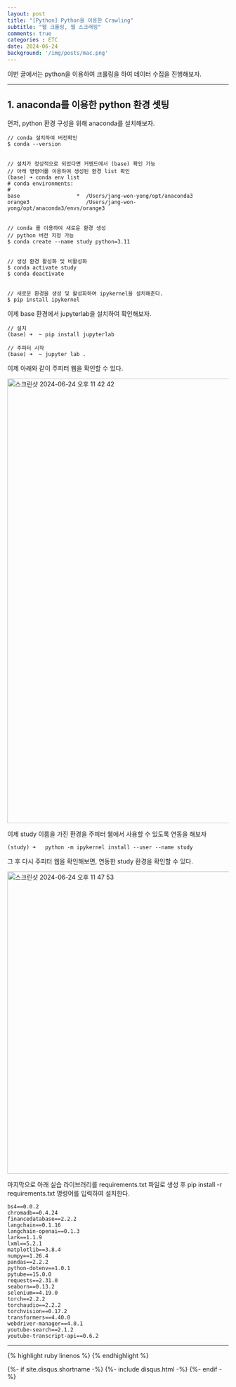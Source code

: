 ```yaml
---
layout: post
title: "[Python] Python을 이용한 Crawling"
subtitle: "웹 크롤링, 웹 스크래핑"
comments: true
categories : ETC
date: 2024-06-24
background: '/img/posts/mac.png'
---
```


이번 글에서는 python을 이용하여 크롤링을 하여 데이터 수집을 
진행해보자.   

- - -    

## 1. anaconda를 이용한 python 환경 셋팅     

먼저, python 환경 구성을 위해 anaconda를 설치해보자.   

```
// conda 설치하여 버전확인
$ conda --version


// 설치가 정상적으로 되었다면 커멘드에서 (base) 확인 가능
// 아래 명령어를 이용하여 생성된 환경 list 확인
(base) ➜ conda env list
# conda environments:
#
base                  *  /Users/jang-won-yong/opt/anaconda3
orange3                  /Users/jang-won-yong/opt/anaconda3/envs/orange3


// conda 를 이용하여 새로운 환경 생성 
// python 버전 지정 가능 
$ conda create --name study python=3.11


// 생성 환경 활성화 및 비활성화 
$ conda activate study
$ conda deactivate


// 새로운 환경을 생성 및 활성화하여 ipykernel을 설치해준다.
$ pip install ipykernel
```

이제 base 환경에서 jupyterlab을 설치하여 확인해보자.   

```
// 설치
(base) ➜  ~ pip install jupyterlab

// 주피터 시작 
(base) ➜  ~ jupyter lab .
```   

이제 아래와 같이 주피터 웹을 확인할 수 있다.   

<img width="1011" alt="스크린샷 2024-06-24 오후 11 42 42" src="https://github.com/WonYong-Jang/Pharmacy-Recommendation/assets/26623547/95fe7117-4fe4-4961-a7df-96554876b88a">


이제 study 이름을 가진 환경을 주피터 웹에서 사용할 수 있도록 연동을 해보자 

```
(study) ➜   python -m ipykernel install --user --name study
```   

그 후 다시 주피터 웹을 확인해보면, 연동한 study 환경을 확인할 수 있다.   

<img width="687" alt="스크린샷 2024-06-24 오후 11 47 53" src="https://github.com/WonYong-Jang/Pharmacy-Recommendation/assets/26623547/3f05dff9-1647-44c1-802f-24bfae3ade7b">  

마지막으로 아래 실습 라이브러리를 requirements.txt 파일로 생성 후 
pip install -r requirements.txt 명령어를 입력하여 설치한다.   

```
bs4==0.0.2
chromadb==0.4.24
financedatabase==2.2.2
langchain==0.1.16
langchain-openai==0.1.3
lark==1.1.9
lxml==5.2.1
matplotlib==3.8.4
numpy==1.26.4
pandas==2.2.2
python-dotenv==1.0.1
pytube==15.0.0
requests==2.31.0
seaborn==0.13.2
selenium==4.19.0
torch==2.2.2
torchaudio==2.2.2
torchvision==0.17.2
transformers==4.40.0
webdriver-manager==4.0.1
youtube-search==2.1.2
youtube-transcript-api==0.6.2
```


- - -

{% highlight ruby linenos %}
{% endhighlight %}


{%- if site.disqus.shortname -%}
    {%- include disqus.html -%}
{%- endif -%}







